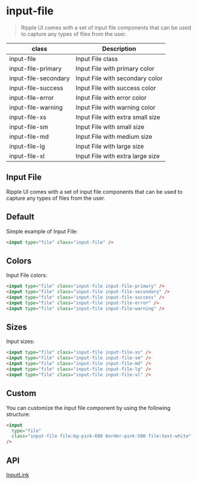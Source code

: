 # input-file

> Ripple UI comes with a set of input file components that can be used to capture any types of files from the user.

| class                | Description                      |
| -------------------- | -------------------------------- |
| input-file           | Input File class                 |
| input-file-primary   | Input File with primary color    |
| input-file-secondary | Input File with secondary color  |
| input-file-success   | Input File with success color    |
| input-file-error     | Input File with error color      |
| input-file-warning   | Input File with warning color    |
| input-file-xs        | Input File with extra small size |
| input-file-sm        | Input File with small size       |
| input-file-md        | Input File with medium size      |
| input-file-lg        | Input File with large size       |
| input-file-xl        | Input File with extra large size |

## Input File

Ripple UI comes with a set of input file components that can be used to capture any types of files from the user.

## [​](#default)Default

Simple example of Input File:

```html
<input type="file" class="input-file" />
```

## [​](#colors)Colors

Input File colors:

```html
<input type="file" class="input-file input-file-primary" />
<input type="file" class="input-file input-file-secondary" />
<input type="file" class="input-file input-file-success" />
<input type="file" class="input-file input-file-error" />
<input type="file" class="input-file input-file-warning" />
```

## [​](#sizes)Sizes

Input sizes:

```html
<input type="file" class="input-file input-file-xs" />
<input type="file" class="input-file input-file-sm" />
<input type="file" class="input-file input-file-md" />
<input type="file" class="input-file input-file-lg" />
<input type="file" class="input-file input-file-xl" />
```

## [​](#custom)Custom

You can customize the input file component by using the following structure:

```html
<input
  type="file"
  class="input-file file:bg-pink-600 border-pink-500 file:text-white"
/>
```

## [​](#api)API

[Input](/docs/components/input)[Link](/docs/components/link)
